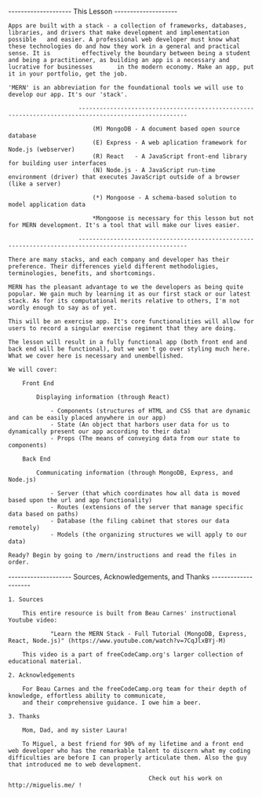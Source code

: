 
-------------------- This Lesson --------------------     

    Apps are built with a stack - a collection of frameworks, databases, libraries, and drivers that make development and implementation possible   and easier. A professional web developer must know what these technologies do and how they work in a general and practical sense. It is         effectively the boundary between being a student and being a practitioner, as building an app is a necessary and lucrative for businesses       in the modern economy. Make an app, put it in your portfolio, get the job. 

    'MERN' is an abbreviation for the foundational tools we will use to develop our app. It's our 'stack'. 

                        -----------------------------------------------------------------------------------------------------
    
                            (M) MongoDB - A document based open source database 
                            (E) Express - A web aplication framework for Node.js (webserver)
                            (R) React   - A JavaScript front-end library for building user interfaces
                            (N) Node.js - A JavaScript run-time environment (driver) that executes JavaScript outside of a browser (like a server)

                            (*) Mongoose - A schema-based solution to model application data

                            *Mongoose is necessary for this lesson but not for MERN development. It's a tool that will make our lives easier. 

                        -----------------------------------------------------------------------------------------------------
    
    There are many stacks, and each company and developer has their preference. Their differences yield different methodoligies, terminologies, benefits, and shortcomings. 

    MERN has the pleasant advantage to we the developers as being quite popular. We gain much by learning it as our first stack or our latest stack. As for its computational merits relative to others, I'm not wordly enough to say as of yet. 

    This will be an exercise app. It's core functionalities will allow for users to record a singular exercise regiment that they are doing.

    The lesson will result in a fully functional app (both front end and back end will be functional), but we won't go over styling much here. What we cover here is necessary and unembellished. 
    
    We will cover:

        Front End

            Displaying information (through React)

                - Components (structures of HTML and CSS that are dynamic and can be easily placed anywhere in our app)
                - State (An object that harbors user data for us to dynamically present our app according to their data)
                - Props (The means of conveying data from our state to components)

        Back End

            Communicating information (through MongoDB, Express, and Node.js)

                - Server (that which coordinates how all data is moved based upon the url and app functionality)
                - Routes (extensions of the server that manage specific data based on paths)
                - Database (the filing cabinet that stores our data remotely)
                - Models (the organizing structures we will apply to our data)

    Ready? Begin by going to /mern/instructions and read the files in order.  

-------------------- Sources, Acknowledgements, and Thanks --------------------     

    1. Sources

        This entire resource is built from Beau Carnes' instructional Youtube video: 

                "Learn the MERN Stack - Full Tutorial (MongoDB, Express, React, Node.js)" (https://www.youtube.com/watch?v=7CqJlxBYj-M)

        This video is a part of freeCodeCamp.org's larger collection of educational material. 

    2. Acknowledgements

        For Beau Carnes and the freeCodeCamp.org team for their depth of knowledge, effortless ability to communicate, 
        and their comprehensive guidance. I owe him a beer. 

    3. Thanks

        Mom, Dad, and my sister Laura!

        To Miguel, a best friend for 90% of my lifetime and a front end web developer who has the remarkable talent to discern what my coding difficulties are before I can properly articulate them. Also the guy that introduced me to web development. 
        
                                            Check out his work on http://miguelis.me/ !  









